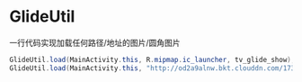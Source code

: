 # GlideUtil
一行代码实现加载任何路径/地址的图片/圆角图片
```java
GlideUtil.load(MainActivity.this, R.mipmap.ic_launcher, tv_glide_show);
GlideUtil.load(MainActivity.this, "http://od2a9alnw.bkt.clouddn.com/173129833995395.jpg", tv_glide_show);
```
